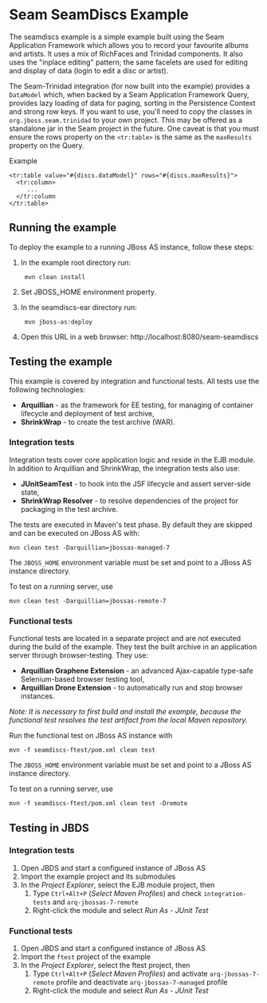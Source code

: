 Seam SeamDiscs Example
======================

The seamdiscs example is a simple example built using the Seam Application 
Framework which allows you to record your favourite albums and artists.  It 
uses a mix of RichFaces and Trinidad components. It also uses the "inplace 
editing" pattern; the same facelets are used for editing and display of data 
(login to edit a disc or artist).

The Seam-Trinidad integration (for now built into the example) provides a 
`DataModel` which, when backed by a Seam Application Framework Query, provides 
lazy loading of data for paging, sorting in the Persistence Context and strong 
row keys.  If you want to use, you'll need to copy the classes in 
`org.jboss.seam.trinidad` to your own project.  This may be offered as a 
standalone jar in the Seam project in the future.  One caveat is that you must 
ensure the rows property on the `<tr:table>` is the same as the `maxResults`
property on the Query.

Example

    <tr:table value="#{discs.dataModel}" rows="#{discs.maxResults}">
      <tr:column>
         ...
      </tr:column
    </tr:table>


Running the example
-------------------

To deploy the example to a running JBoss AS instance, follow these steps:

1. In the example root directory run:

        mvn clean install

2. Set JBOSS_HOME environment property.

3. In the seamdiscs-ear directory run:

        mvn jboss-as:deploy

4. Open this URL in a web browser: http://localhost:8080/seam-seamdiscs


Testing the example
-------------------

This example is covered by integration and functional tests. All tests use the following technologies:

* __Arquillian__ -  as the framework for EE testing, for managing of container lifecycle and deployment of test archive,
* __ShrinkWrap__ - to create the test archive (WAR).


### Integration tests

Integration tests cover core application logic and reside in the EJB module. In addition to Arquillian and ShrinkWrap, the integration tests also use:

* __JUnitSeamTest__ - to hook into the JSF lifecycle and assert server-side state,
* __ShrinkWrap Resolver__ - to resolve dependencies of the project for packaging in the test archive.

The tests are executed in Maven's test phase. By default they are skipped and can be executed on JBoss AS with:

    mvn clean test -Darquillian=jbossas-managed-7

The `JBOSS_HOME` environment variable must be set and point to a JBoss AS instance directory.

To test on a running server, use

    mvn clean test -Darquillian=jbossas-remote-7

### Functional tests

Functional tests are located in a separate project and are not executed during the build of the example. They test the built archive in an application server through browser-testing. They use:

* __Arquillian Graphene Extension__ - an advanced Ajax-capable type-safe Selenium-based browser testing tool,
* __Arquillian Drone Extension__ - to automatically run and stop browser instances.

_Note: It is necessary to first build and install the example, because the functional test resolves the test artifact from the local Maven repository._

Run the functional test on JBoss AS instance with
    
    mvn -f seamdiscs-ftest/pom.xml clean test

The `JBOSS_HOME` environment variable must be set and point to a JBoss AS instance directory.

To test on a running server, use

    mvn -f seamdiscs-ftest/pom.xml clean test -Dremote

Testing in JBDS
---------------
### Integration tests

1. Open JBDS and start a configured instance of JBoss AS
2. Import the example project and its submodules
3. In the _Project Explorer_, select the EJB module project, then
    1. Type `Ctrl+Alt+P` (_Select Maven Profiles_) and check `integration-tests` and `arq-jbossas-7-remote`
    2. Right-click the module and select _Run As_ - _JUnit Test_

### Functional tests

1. Open JBDS and start a configured instance of JBoss AS
2. Import the `ftest` project of the example
3. In the _Project Explorer_, select the ftest project, then
    1. Type `Ctrl+Alt+P` (_Select Maven Profiles_) and activate `arq-jbossas-7-remote` profile and deactivate `arq-jbossas-7-managed` profile
    2. Right-click the module and select _Run As_ - _JUnit Test_
